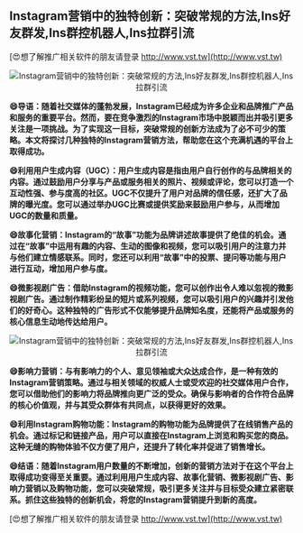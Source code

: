 ## **Instagram营销中的独特创新：突破常规的方法,Ins好友群发,Ins群控机器人,Ins拉群引流**

[😍想了解推广相关软件的朋友请登录 http://www.vst.tw](http://www.vst.tw)

 <center><img src="https://vst.tw/MP4/tuiguang/png/5.png" alt="Instagram营销中的独特创新：突破常规的方法,Ins好友群发,Ins群控机器人,Ins拉群引流"></center>

**😄导语：随着社交媒体的蓬勃发展，Instagram已经成为许多企业和品牌推广产品和服务的重要平台。然而，要在竞争激烈的Instagram市场中脱颖而出并吸引更多关注是一项挑战。为了实现这一目标，突破常规的创新方法成为了必不可少的策略。本文将探讨几种独特的Instagram营销方法，帮助您在这个充满机遇的平台上取得成功。**

**😄利用用户生成内容（UGC）：用户生成内容是指由用户自行创作的与品牌相关的内容。通过鼓励用户分享与产品或服务相关的照片、视频或评论，您可以打造一个互动性强、参与度高的社区。UGC不仅提升了用户对品牌的信任感，还扩大了品牌的曝光度。您可以通过举办UGC比赛或提供奖励来鼓励用户参与，从而增加UGC的数量和质量。**

**😄故事化营销：Instagram的“故事”功能为品牌讲述故事提供了绝佳的机会。通过在“故事”中运用有趣的内容、生动的图像和视频，您可以吸引用户的注意力并与他们建立情感联系。同时，您还可以利用“故事”中的投票、提问等功能与用户进行互动，增加用户参与度。**

**😄微影视剧广告：借助Instagram的视频功能，您可以创作出令人难以忽视的微影视剧广告。通过制作精彩纷呈的短片或系列视频，您可以吸引用户的兴趣并引发他们的好奇心。这种独特的广告形式不仅能够提升品牌知名度，还能将产品或服务的核心信息生动地传达给用户。**

 <center><img src="https://vst.tw/MP4/tuiguang/png/7.png" alt="Instagram营销中的独特创新：突破常规的方法,Ins好友群发,Ins群控机器人,Ins拉群引流"></center>

**😄影响力营销：与有影响力的个人、意见领袖或大众达成合作，是一种有效的Instagram营销策略。通过与相关领域的权威人士或受欢迎的社交媒体用户合作，您可以借助他们的影响力将品牌推向更广泛的受众。确保与影响者的合作符合品牌的核心价值观，并与其受众群体有共同点，以获得更好的效果。**

**😄利用Instagram购物功能：Instagram的购物功能为品牌提供了在线销售产品的机会。通过标记和链接产品，用户可以直接在Instagram上浏览和购买您的商品。这种无缝的购物体验不仅方便了用户，还提升了转化率并促进了销售增长。**

**😄结语：随着Instagram用户数量的不断增加，创新的营销方法对于在这个平台上取得成功变得至关重要。通过利用用户生成内容、故事化营销、微影视剧广告、影响力营销以及购物功能，您可以突破常规，吸引更多关注并与目标受众建立紧密联系。抓住这些独特的创新机会，将您的Instagram营销提升到新的高度。**

[😍想了解推广相关软件的朋友请登录 http://www.vst.tw](http://www.vst.tw)



